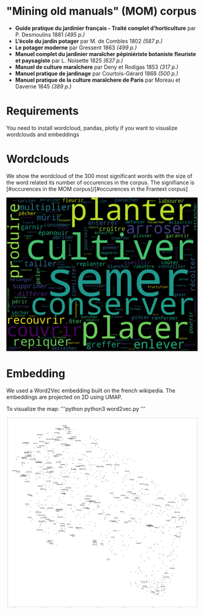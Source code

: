 # "Mining old manuals" (MOM) corpus

- **Guide pratique du jardinier français - Traité complet d’horticulture** par P. Desmoulins 1881 *(495 p.)*
- **L’école du jardin potager** par M. de Combles 1802 *(587 p.)*
- **Le potager moderne** par Gressent 1863 *(499 p.)*
- **Manuel complet du jardinier maraîcher pépiniériste botaniste fleuriste et paysagiste** par L. Noisette 1825 *(637 p.)*
- **Manuel de culture maraîchere** par Deny et Rodigas 1853 *(317 p.)*
- **Manuel pratique de jardinage** par Courtois-Gérard 1868 *(500 p.)*
- **Manuel pratique de la culture maraîchere de Paris** par Moreau et Daverne 1845 *(389 p.)*


# Requirements

You need to install wordcloud, pandas, plotly if you want to visualize wordclouds and embeddings

# Wordclouds

We show the wordcloud of the 300 most significant words with the size of the word related its number of occurences in the corpus. The signifiance is [#occurences in the MOM corpus]/[#occurences in the Frantext corpus]

![MOM_freq_verbs_sorted_tfidf](figs/MOM_freq_verbs_sorted_tfidf.png?raw=true "300 most significant words with the size of the word related its number of occurences in the corpus. The signifiance is [#occurences in the MOM corpus]/[#occurences in the Frantext corpus]")

# Embedding

We used a Word2Vec embedding built on the french wikipedia. The embeddings are projected on 2D using UMAP. 

To visualize the map:
'''python
python3 word2vec.py
'''

![UMAP w2vec](figs/embed_verbs.png?raw=true "2d visualization of the embedding of verbs in MOM corpus")
